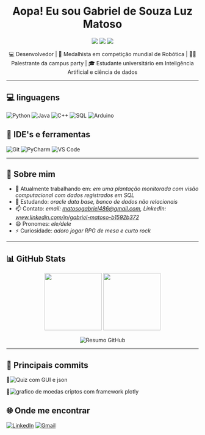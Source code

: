 <h1 align="center">Aopa! Eu sou Gabriel de Souza Luz Matoso</h1>

<p align="center">
  <img src="https://img.shields.io/badge/Field-Robótica-8E44AD?logo=robot-framework&logoColor=white" />
  <img src="https://img.shields.io/badge/Code-%F0%9F%92%BB-blue" />
  <img src="https://img.shields.io/badge/Open%20to%20Work-%E2%9C%85-brightgreen" />
</p>

<p align="center">
💻 Desenvolvedor | 🥉 Medalhista em competição mundial de Robótica | 👨‍🏫 Palestrante da campus party | 🎓 Estudante universitário em Inteligência Artificial e ciência de dados
</p>

---

## 💻 linguagens

![Python](https://img.shields.io/badge/Code-Python-3776AB?logo=python&logoColor=yellow)
![Java](https://img.shields.io/badge/Code-Java-007396?logo=java&logoColor=white)
![C++](https://img.shields.io/badge/Code-C++-00599C?logo=c%2B%2B&logoColor=white)
![SQL](https://img.shields.io/badge/SQL-00599C?logo=mysql&logoColor=white)
![Arduino](https://img.shields.io/badge/Hardware-Arduino-00979D?logo=arduino&logoColor=white)

## 🧰 IDE's e ferramentas
![Git](https://img.shields.io/badge/-Git-F05032?logo=git&logoColor=white)
![PyCharm](https://img.shields.io/badge/IDE-PyCharm-000000?logo=pycharm&logoColor=green)
![VS Code](https://img.shields.io/badge/-VSCode-007ACC?logo=visual-studio-code)


---

## 🧠 Sobre mim

- 🔭 Atualmente trabalhando em: *em uma plantação monitorada com visão computacional com dados registrados em SQL*
- 🌱 Estudando: *oracle data base, banco de dados não relacionais*
- 📫 Contato: *email: matosogabriel486@gmail.com, LinkedIn: www.linkedin.com/in/gabriel-matoso-b1592b372*
- 😄 Pronomes: *ele/dele*
- ⚡ Curiosidade: *adoro jogar RPG de mesa e curto rock*

---

## 📊 GitHub Stats

<p align="center">
  <img src="https://github-readme-stats.vercel.app/api?username=Gabriel-Souza-Matoso&show_icons=true&theme=radical" height="150" />
  <img src="https://github-readme-stats.vercel.app/api/top-langs/?username=Gabriel-Souza-Matoso&layout=compact&theme=radical" height="150" />
</p>

<p align="center">
  <img src="https://github-profile-summary-cards.vercel.app/api/cards/profile-details?username=Gabriel-Souza-Matoso&theme=2077" alt="Resumo GitHub"/>
</p>

---
## 📓 Principais commits
📂![Quiz com GUI e json](https://github.com/Gabriel-Souza-Matoso/Gabriel-Souza-Matoso-Quiz_com_GUI_e_json)

📂![grafico de moedas criptos com framework plotly]([https://github.com/Gabriel-Souza-Matoso/Gabriel-Souza-Matoso-Quiz_com_GUI_e_json](https://github.com/Gabriel-Souza-Matoso/Grafico_das_cripto))

## 🌐 Onde me encontrar

[![LinkedIn](https://img.shields.io/badge/-LinkedIn-0A66C2?style=flat&logo=linkedin&logoColor=white)](https://www.linkedin.com/in/gabriel-matoso-b1592b372/)
[![Gmail](https://img.shields.io/badge/-Gmail-D14836?style=flat&logo=gmail&logoColor=white)](mailto:matosogabriel486@gmail.com)
